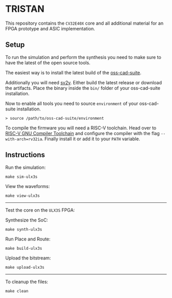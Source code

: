 # TRISTAN

This repository contains the `CV32E40X` core and all additional material for an FPGA prototype and ASIC implementation.

## Setup

To run the simulation and perform the synthesis you need to make sure to have the latest of the open source tools.

The easiest way is to install the latest build of the [oss-cad-suite](https://github.com/YosysHQ/oss-cad-suite-build).

Additionally you will need [sv2v](https://github.com/zachjs/sv2v). Either build the latest release or download the artifacts. Place the binary inside the `bin/` folder of your oss-cad-suite installation.

Now to enable all tools you need to source `environment` of your oss-cad-suite installation.

	> source /path/to/oss-cad-suite/environment

To compile the firmware you will need a RISC-V toolchain. Head over to [RISC-V GNU Compiler Toolchain](https://github.com/riscv-collab/riscv-gnu-toolchain) and configure the compiler with the flag `--with-arch=rv32ia`. Finally install it or add it to your `PATH` variable.

## Instructions

Run the simulation:

	make sim-ulx3s

View the waveforms:

	make view-ulx3s

---

Test the core on the `ULX3S` FPGA:

Synthesize the SoC:

	make synth-ulx3s

Run Place and Route:

	make build-ulx3s

Upload the bitstream:

	make upload-ulx3s

---

To cleanup the files:

	make clean
